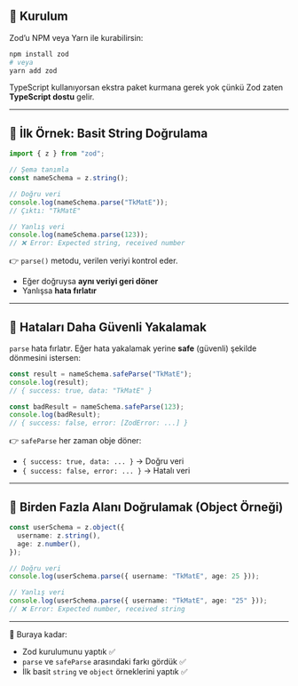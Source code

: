 
## 🔹 Kurulum

Zod’u NPM veya Yarn ile kurabilirsin:

```bash
npm install zod
# veya
yarn add zod
```

TypeScript kullanıyorsan ekstra paket kurmana gerek yok çünkü Zod zaten **TypeScript dostu** gelir.

---

## 🔹 İlk Örnek: Basit String Doğrulama

```ts
import { z } from "zod";

// Şema tanımla
const nameSchema = z.string();

// Doğru veri
console.log(nameSchema.parse("TkMatE")); 
// Çıktı: "TkMatE"

// Yanlış veri
console.log(nameSchema.parse(123)); 
// ❌ Error: Expected string, received number
```

👉 `parse()` metodu, verilen veriyi kontrol eder.

- Eğer doğruysa **aynı veriyi geri döner**
- Yanlışsa **hata fırlatır**

---

## 🔹 Hataları Daha Güvenli Yakalamak

`parse` hata fırlatır. Eğer hata yakalamak yerine **safe** (güvenli) şekilde dönmesini istersen:

```ts
const result = nameSchema.safeParse("TkMatE");
console.log(result);
// { success: true, data: "TkMatE" }

const badResult = nameSchema.safeParse(123);
console.log(badResult);
// { success: false, error: [ZodError: ...] }
```

👉 `safeParse` her zaman obje döner:

- `{ success: true, data: ... }` → Doğru veri
- `{ success: false, error: ... }` → Hatalı veri

---

## 🔹 Birden Fazla Alanı Doğrulamak (Object Örneği)

```ts
const userSchema = z.object({
  username: z.string(),
  age: z.number(),
});

// Doğru veri
console.log(userSchema.parse({ username: "TkMatE", age: 25 }));

// Yanlış veri
console.log(userSchema.parse({ username: "TkMatE", age: "25" }));
// ❌ Error: Expected number, received string
```

---

📌 Buraya kadar:

- Zod kurulumunu yaptık ✅
- `parse` ve `safeParse` arasındaki farkı gördük ✅
- İlk basit `string` ve `object` örneklerini yaptık ✅
